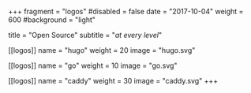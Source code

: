+++
fragment = "logos"
#disabled = false
date = "2017-10-04"
weight = 600
#background = "light"

title = "Open Source"
subtitle = "*at every level*"

[[logos]]
  name = "hugo"
  weight = 20
  image = "hugo.svg"

[[logos]]
  name = "go"
  weight = 10
  image = "go.svg"

[[logos]]
  name = "caddy"
  weight = 30
  image = "caddy.svg"
+++
